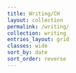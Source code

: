 ```yaml
---
title: Writing/CH
layout: collection
permalink: /writing/
collection: writing
entries_layout: grid
classes: wide
sort_by: date 
sort_order: reverse
---
```


